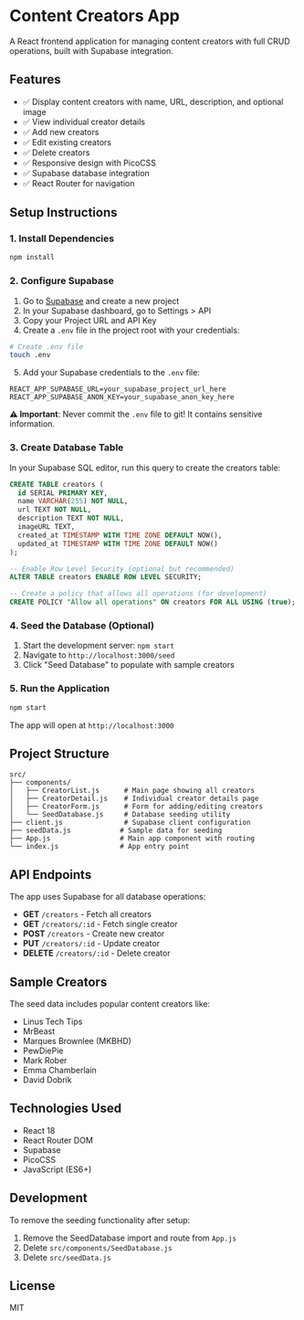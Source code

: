 # Content Creators App

A React frontend application for managing content creators with full CRUD operations, built with Supabase integration.

## Features

- ✅ Display content creators with name, URL, description, and optional image
- ✅ View individual creator details
- ✅ Add new creators
- ✅ Edit existing creators
- ✅ Delete creators
- ✅ Responsive design with PicoCSS
- ✅ Supabase database integration
- ✅ React Router for navigation

## Setup Instructions

### 1. Install Dependencies

```bash
npm install
```

### 2. Configure Supabase

1. Go to [Supabase](https://supabase.com) and create a new project
2. In your Supabase dashboard, go to Settings > API
3. Copy your Project URL and API Key
4. Create a `.env` file in the project root with your credentials:

```bash
# Create .env file
touch .env
```

5. Add your Supabase credentials to the `.env` file:

```env
REACT_APP_SUPABASE_URL=your_supabase_project_url_here
REACT_APP_SUPABASE_ANON_KEY=your_supabase_anon_key_here
```

**⚠️ Important**: Never commit the `.env` file to git! It contains sensitive information.

### 3. Create Database Table

In your Supabase SQL editor, run this query to create the creators table:

```sql
CREATE TABLE creators (
  id SERIAL PRIMARY KEY,
  name VARCHAR(255) NOT NULL,
  url TEXT NOT NULL,
  description TEXT NOT NULL,
  imageURL TEXT,
  created_at TIMESTAMP WITH TIME ZONE DEFAULT NOW(),
  updated_at TIMESTAMP WITH TIME ZONE DEFAULT NOW()
);

-- Enable Row Level Security (optional but recommended)
ALTER TABLE creators ENABLE ROW LEVEL SECURITY;

-- Create a policy that allows all operations (for development)
CREATE POLICY "Allow all operations" ON creators FOR ALL USING (true);
```

### 4. Seed the Database (Optional)

1. Start the development server: `npm start`
2. Navigate to `http://localhost:3000/seed`
3. Click "Seed Database" to populate with sample creators

### 5. Run the Application

```bash
npm start
```

The app will open at `http://localhost:3000`

## Project Structure

```
src/
├── components/
│   ├── CreatorList.js      # Main page showing all creators
│   ├── CreatorDetail.js    # Individual creator details page
│   ├── CreatorForm.js      # Form for adding/editing creators
│   └── SeedDatabase.js     # Database seeding utility
├── client.js               # Supabase client configuration
├── seedData.js            # Sample data for seeding
├── App.js                 # Main app component with routing
└── index.js               # App entry point
```

## API Endpoints

The app uses Supabase for all database operations:

- **GET** `/creators` - Fetch all creators
- **GET** `/creators/:id` - Fetch single creator
- **POST** `/creators` - Create new creator
- **PUT** `/creators/:id` - Update creator
- **DELETE** `/creators/:id` - Delete creator

## Sample Creators

The seed data includes popular content creators like:
- Linus Tech Tips
- MrBeast
- Marques Brownlee (MKBHD)
- PewDiePie
- Mark Rober
- Emma Chamberlain
- David Dobrik

## Technologies Used

- React 18
- React Router DOM
- Supabase
- PicoCSS
- JavaScript (ES6+)

## Development

To remove the seeding functionality after setup:

1. Remove the SeedDatabase import and route from `App.js`
2. Delete `src/components/SeedDatabase.js`
3. Delete `src/seedData.js`

## License

MIT
